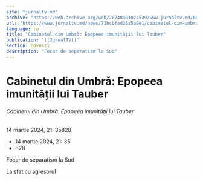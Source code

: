 ```yaml
---
site: "jurnaltv.md"
archive: "https://web.archive.org/web/20240401074539/www.jurnaltv.md/news/71bcbfad26a5a9e1/cabinetul-din-umbra-epopeea-imunitatii-lui-tauber.html"
url: "https://www.jurnaltv.md/news/71bcbfad26a5a9e1/cabinetul-din-umbra-epopeea-imunitatii-lui-tauber.html"
language: ro
title: "Cabinetul din Umbră: Epopeea imunității lui Tauber"
publication: '[[JurnalTV]]'
section: novosti
description: "Focar de separatism la Sud"
---
```


# Cabinetul din Umbră: Epopeea imunității lui Tauber

###### Cabinetul din Umbră: Epopeea imunității lui Tauber

14 martie 2024, 21: 35828

- 14 martie 2024, 21: 35
- 828

Focar de separatism la Sud

La sfat cu agresorul